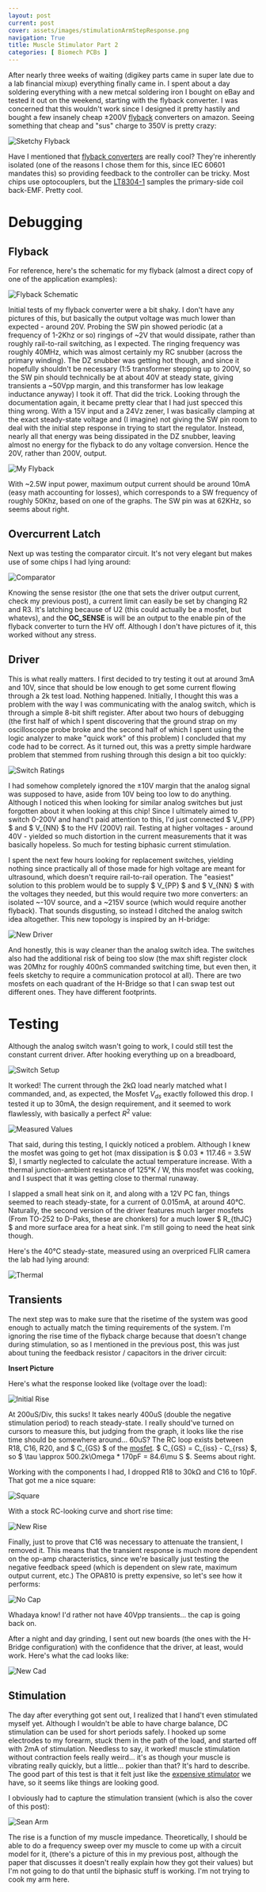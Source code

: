 ```yaml
---
layout: post
current: post
cover: assets/images/stimulationArmStepResponse.png
navigation: True
title: Muscle Stimulator Part 2
categories: [ Biomech PCBs ]
---
```


After nearly three weeks of waiting (digikey parts came in super late due to a lab financial mixup) everything finally came in. I spent about a day soldering everything with a new metcal soldering iron I bought on eBay and tested it out on the weekend, starting with the flyback converter. I was concerned that this wouldn't work since I designed it pretty hastily and bought a few insanely cheap &#xb1;200V [flyback](https://www.amazon.com/DIANN-Converter-Adjustable-Capacitor-Charging/dp/B0BWN4XNHJ/ref=sr_1_13?crid=2QEGKWMWNX0NG&dib=eyJ2IjoiMSJ9.xu_q7KxCvvL10LmSeyfQLwipaKkC6QKCP6iw3p_LtDvbPyMB84eHRwFbLczu5F9LLrwciCSwoIMZNkUKXF90IfAoXNJB5KJFtahgsZ2thJHLZWNQQWySXb4ZEMTvFyeDGsFK1e6UygJCq9e09Juif5TQbeuNV_8uZK9s0A7UlMd-mFI3xQ3M7VcFo7OOCBTvC5ED0unxU9hviAwz2LB9Kj32u_WHyuo2Cv32Y3rgEME.zhGoewcaxu1DgULXFg4tIhxyOF59cxjqIeHDVmAa7dY&dib_tag=se&keywords=396v+flyback+converter+module+yellow&qid=1722696343&sprefix=396v+flyback+converter+module+yellow%2Caps%2C148&sr=8-13) converters on amazon. Seeing something that cheap and "sus" charge to 350V is pretty crazy: 

![Sketchy Flyback](https://github.com/seanboe/temp_site/blob/master/assets/images/stimulator/post2/sketchyflyback.png?raw=true)

Have I mentioned that [flyback converters](https://en.wikipedia.org/wiki/Flyback_converter) are really cool? They're inherently isolated (one of the reasons I chose them for this, since IEC 60601 mandates this) so providing feedback to the controller can be tricky. Most chips use optocouplers, but the [LT8304-1](https://www.analog.com/en/products/lt8304.html#part-details) samples the primary-side coil back-EMF. Pretty cool.

# Debugging


## Flyback

For reference, here's the schematic for my flyback (almost a direct copy of one of the application examples):

![Flyback Schematic](https://github.com/seanboe/temp_site/blob/master/assets/images/stimulator/post2/LT8304FlybackSchematic.png?raw=true)

Initial tests of my flyback converter were a bit shaky. I don't have any pictures of this, but basically the output voltage was much lower than expected - around 20V. Probing the SW pin showed periodic (at a frequency of 1-2Khz or so) ringings of ~2V that would dissipate, rather than roughly rail-to-rail switching, as I expected. The ringing frequency was roughly 40MHz, which was almost certainly my RC snubber (across the primary winding). The DZ snubber was getting hot though, and since it hopefully shouldn't be necessary (1:5 transformer stepping up to 200V, so the SW pin should technically be at about 40V at steady state, giving transients a ~50Vpp margin, and this transformer has low leakage inductance anyway) I took it off. That did the trick. Looking through the documentation again, it became pretty clear that I had just specced this thing wrong. With a 15V input and a 24Vz zener, I was basically clamping at the exact steady-state voltage and (I imagine) not giving the SW pin room to deal with the initial step response in trying to start the regulator. Instead, nearly all that energy was being dissipated in the DZ snubber, leaving almost no energy for the flyback to do any voltage conversion. Hence the 20V, rather than 200V, output. 

![My Flyback](https://github.com/seanboe/temp_site/blob/master/assets/images/stimulator/post2/myFlyback.png?raw=true)


With ~2.5W input power, maximum output current should be around 10mA (easy math accounting for losses), which corresponds to a SW frequency of roughly 50Khz, based on one of the graphs. The SW pin was at 62KHz, so seems about right.

## Overcurrent Latch

Next up was testing the comparator circuit. It's not very elegant but makes use of some chips I had lying around: 

![Comparator](https://github.com/seanboe/temp_site/blob/master/assets/images/stimulator/post2/comparator.png?raw=true)

Knowing the sense resistor (the one that sets the driver output current, check my previous post), a current limit can easily be set by changing R2 and R3. It's latching because of U2 (this could actually be a mosfet, but whatevs), and the __OC_SENSE__ is will be an output to the enable pin of the flyback converter to turn the HV off. Although I don't have pictures of it, this worked without any stress. 

## Driver 

This is what really matters. I first decided to try testing it out at around 3mA and 10V, since that should be low enough to get some current flowing through a 2k test load. Nothing happened. Initially, I thought this was a problem with the way I was communicating with the analog switch, which is through a simple 8-bit shift register. After about two hours of debugging (the first half of which I spent discovering that the ground strap on my oscilloscope probe broke and the second half of which I spent using the logic analyzer to make "quick work" of this problem) I concluded that my code had to be correct. As it turned out, this was a pretty simple hardware problem that stemmed from rushing through this design a bit too quickly:

![Switch Ratings](https://github.com/seanboe/temp_site/blob/master/assets/images/stimulator/post2/HV2201Ratings.png?raw=true)

I had somehow completely ignored the &#xb1;10V margin that the analog signal was supposed to have, aside from 10V being too low to do anything. Although I noticed this when looking for similar analog switches but just forgotten about it when looking at this chip! Since I ultimately aimed to switch 0-200V and hand't paid attention to this, I'd just connected $ V_{PP} $ and $ V_{NN} $ to the HV (200V) rail. Testing at higher voltages - around 40V - yielded so much distortion in the current measurements that it was basically hopeless. So much for testing biphasic current stimulation. 

I spent the next few hours looking for replacement switches, yielding nothing since practically all of those made for high voltage are meant for ultrasound, which doesn't require rail-to-rail operation. The "easiest" solution to this problem would be to supply $ V_{PP} $ and $ V_{NN} $ with the voltages they needed, but this would require two more converters: an isolated ~-10V source, and a ~215V source (which would require another flyback). That sounds disgusting, so instead I ditched the analog switch idea altogether. This new topology is inspired by an H-bridge: 

![New Driver](https://github.com/seanboe/temp_site/blob/master/assets/images/stimulator/post2/newDriver.png?raw=true)

And honestly, this is way cleaner than the analog switch idea. The switches also had the additional risk of being too slow (the max shift register clock was 20Mhz for roughly 400nS commanded switching time, but even then, it feels sketchy to require a communication protocol at all). There are two mosfets on each quadrant of the H-Bridge so that I can swap test out different ones. They have different footprints. 

# Testing

Although the analog switch wasn't going to work, I could still test the constant current driver. After hooking everything up on a breadboard,

![Switch Setup](https://github.com/seanboe/temp_site/blob/master/assets/images/stimulator/post2/driverSetup1.png?raw=true)

It worked! The current through the 2k&Omega; load nearly matched what I commanded, and, as expected, the Mosfet $V_{ds}$ exactly followed this drop. I tested it up to 30mA, the design requirement, and it seemed to work flawlessly, with basically a perfect $R^{2}$ value: 

![Measured Values](https://github.com/seanboe/temp_site/blob/master/assets/images/stimulator/post2/driver1ExperimentalResults.png?raw=true)

That said, during this testing, I quickly noticed a problem. Although I knew the mosfet was going to get hot (max dissipation is $ 0.03 * 117.46 = 3.5W $), I smartly neglected to calculate the actual temperature increase. With a thermal junction-ambient resistance of 125&deg;K / W, this mosfet was cooking, and I suspect that it was getting close to thermal runaway.

I slapped a small heat sink on it, and along with a 12V PC fan, things seemed to reach steady-state, for a current of 0.015mA, at around 40&deg;C. Naturally, the second version of the driver features much larger mosfets (From TO-252 to D-Paks, these are chonkers) for a much lower $ R_{thJC} $ and more surface area for a heat sink. I'm still going to need the heat sink though.

Here's the 40&deg;C steady-state, measured using an overpriced FLIR camera the lab had lying around: 

![Thermal](https://github.com/seanboe/temp_site/blob/master/assets/images/stimulator/post2/drive1thermalPicture.jpg?raw=true)

## Transients

The next step was to make sure that the risetime of the system was good enough to actually match the timing requirements of the system. I'm ignoring the rise time of the flyback charge because that doesn't change during stimulation, so as I mentioned in the previous post, this was just about tuning the feedback resistor / capacitors in the driver circuit: 

__Insert Picture__

Here's what the response looked like (voltage over the load): 

![Initial Rise](https://github.com/seanboe/temp_site/blob/master/assets/images/stimulator/post2/oscilloscope%20pictures/FlybackPrechargedCircuitPWROnTransientWLowSideSwitchingZoomed.png?raw=true)

At 200uS/Div, this sucks! It takes nearly 400uS (double the negative stimulation period) to reach steady-state. I really should've turned on cursors to measure this, but judging from the graph, it looks like the rise time should be somewhere around... 60uS? The RC loop exists between R18, C16, R20, and $ C_{GS} $ of the [mosfet](https://www.infineon.com/dgdl/Infineon-BSS87-DS-v02_00-EN.pdf?fileId=db3a30433b47825b013b60b6e9436ddb). $ C_{GS} = C_{iss} - C_{rss} $, so $ \tau \approx 500.2k\Omega * 170pF = 84.6\mu S $. Seems about right.

Working with the components I had, I dropped R18 to 30k&Omega; and C16 to 10pF. That got me a nice square: 

![Square](https://github.com/seanboe/temp_site/blob/master/assets/images/stimulator/post2/oscilloscope%20pictures/DS1Z_QuickPrint3.png?raw=true)

With a stock RC-looking curve and short rise time: 

![New Rise](https://github.com/seanboe/temp_site/blob/master/assets/images/stimulator/post2/oscilloscope%20pictures/DS1Z_QuickPrint4.png?raw=true)

Finally, just to prove that C16 was necessary to attenuate the transient, I removed it. This means that the transient response is much more dependent on the op-amp characteristics, since we're basically just testing the negative feedback speed (which is dependent on slew rate, maximum output current, etc.) The OPA810 is pretty expensive, so let's see how it performs: 

![No Cap](https://github.com/seanboe/temp_site/blob/master/assets/images/stimulator/post2/oscilloscope%20pictures/DS1Z_QuickPrint7.png?raw=true)

Whadaya know! I'd rather not have 40Vpp transients... the cap is going back on. 

After a night and day grinding, I sent out new boards (the ones with the H-Bridge configuration) with the confidence that the driver, at least, would work. Here's what the cad looks like: 

![New Cad](https://github.com/seanboe/temp_site/blob/master/assets/images/stimulator/post2/newDriverCad.png?raw=true)

## Stimulation

The day after everything got sent out, I realized that I hand't even stimulated myself yet. Although I wouldn't be able to have charge balance, DC stimulation can be used for short periods safely. I hooked up some electrodes to my forearm, stuck them in the path of the load, and started off with 2mA of stimulation. Needless to say, it worked! muscle stimulation without contraction feels really weird... it's as though your muscle is vibrating really quickly, but a little... pokier than that? It's hard to describe. The good part of this test is that it felt just like the [expensive stimulator](https://www.digitimer.com/product/human-neurophysiology/peripheral-stimulators/ds5-isolated-bipolar-constant-current-stimulator/) we have, so it seems like things are looking good. 

I obviously had to capture the stimulation transient (which is also the cover of this post): 

![Sean Arm](https://github.com/seanboe/temp_site/blob/master/assets/images/stimulator/post2/oscilloscope%20pictures/SeanArmStimulation.png?raw=true)

The rise is a function of my muscle impedance. Theoretically, I should be able to do a frequency sweep over my muscle to come up with a circuit model for it, (there's a picture of this in my previous post, although the paper that discusses it doesn't really explain how they got their values) but I'm not going to do that until the biphasic stuff is working. I'm not trying to cook my arm here. 